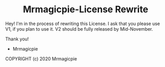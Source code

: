 <h1 align="center">Mrmagicpie-License Rewrite</h1>

Hey! I'm in the process of rewriting this License. I ask that you please use V1, if you plan to use it. V2 should be fully released by Mid-November.

Thank you!
- Mrmagicpie

COPYRIGHT (c) 2020 Mrmagicpie

